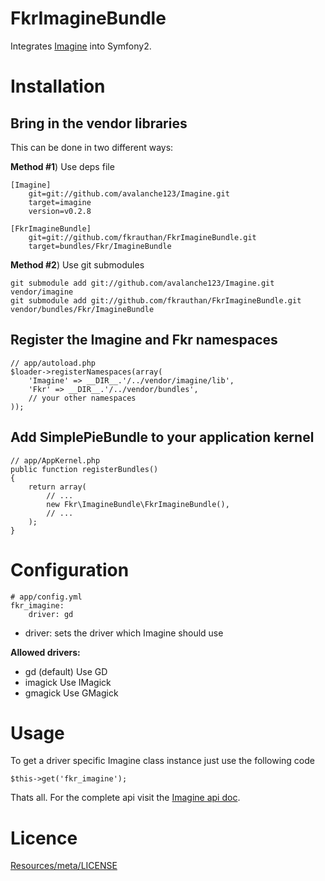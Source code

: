 FkrImagineBundle
================

Integrates [Imagine](https://github.com/avalanche123/Imagine) into Symfony2.

Installation
============

Bring in the vendor libraries
-----------------------------

This can be done in two different ways:

**Method #1**) Use deps file
	
	[Imagine]
	    git=git://github.com/avalanche123/Imagine.git
		target=imagine
		version=v0.2.8
		
	[FkrImagineBundle]
	    git=git://github.com/fkrauthan/FkrImagineBundle.git
		target=bundles/Fkr/ImagineBundle


**Method #2**) Use git submodules

    git submodule add git://github.com/avalanche123/Imagine.git vendor/imagine
    git submodule add git://github.com/fkrauthan/FkrImagineBundle.git vendor/bundles/Fkr/ImagineBundle


Register the Imagine and Fkr namespaces
-----------------------------------------
	
    // app/autoload.php
    $loader->registerNamespaces(array(
        'Imagine' => __DIR__.'/../vendor/imagine/lib',
        'Fkr' => __DIR__.'/../vendor/bundles',
        // your other namespaces
    ));


Add SimplePieBundle to your application kernel
----------------------------------------------
	
	// app/AppKernel.php
    public function registerBundles()
    {
        return array(
            // ...
            new Fkr\ImagineBundle\FkrImagineBundle(),
            // ...
        );
    }


Configuration
=============

    # app/config.yml
    fkr_imagine:
        driver: gd


* driver: sets the driver which Imagine should use

**Allowed drivers:**
* gd (default) Use GD
* imagick Use IMagick
* gmagick Use GMagick


Usage
=====

To get a driver specific Imagine class instance just use the following code

	$this->get('fkr_imagine');
	
	
Thats all. For the complete api visit the [Imagine api doc](http://imagine.readthedocs.org/en/latest/index.html).


Licence
=======

[Resources/meta/LICENSE](https://github.com/fkrauthan/FkrSimplePieBundle/blob/master/Resources/meta/LICENSE)
